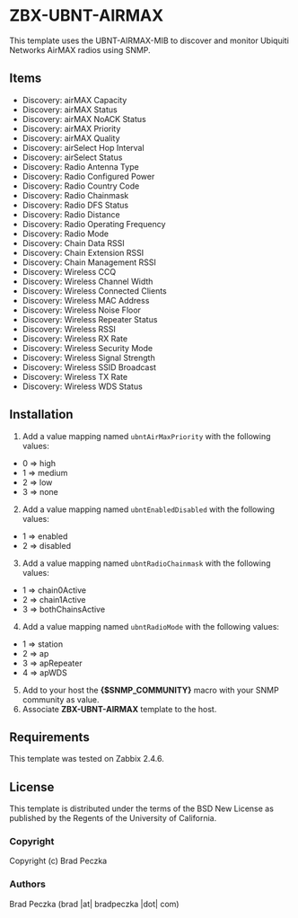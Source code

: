 ZBX-UBNT-AIRMAX
==============

This template uses the UBNT-AIRMAX-MIB to discover and monitor Ubiquiti Networks AirMAX radios using SNMP.

Items
-----

  * Discovery: airMAX Capacity
  * Discovery: airMAX Status
  * Discovery: airMAX NoACK Status
  * Discovery: airMAX Priority
  * Discovery: airMAX Quality
  * Discovery: airSelect Hop Interval
  * Discovery: airSelect Status
  * Discovery: Radio Antenna Type
  * Discovery: Radio Configured Power
  * Discovery: Radio Country Code
  * Discovery: Radio Chainmask
  * Discovery: Radio DFS Status
  * Discovery: Radio Distance
  * Discovery: Radio Operating Frequency
  * Discovery: Radio Mode
  * Discovery: Chain Data RSSI
  * Discovery: Chain Extension RSSI
  * Discovery: Chain Management RSSI
  * Discovery: Wireless CCQ
  * Discovery: Wireless Channel Width
  * Discovery: Wireless Connected Clients
  * Discovery: Wireless MAC Address
  * Discovery: Wireless Noise Floor
  * Discovery: Wireless Repeater Status
  * Discovery: Wireless RSSI
  * Discovery: Wireless RX Rate
  * Discovery: Wireless Security Mode
  * Discovery: Wireless Signal Strength
  * Discovery: Wireless SSID Broadcast
  * Discovery: Wireless TX Rate
  * Discovery: Wireless WDS Status

Installation
------------

1. Add a value mapping named `ubntAirMaxPriority` with the following values:
  * 0 ⇒ high
  * 1 ⇒ medium
  * 2 ⇒ low
  * 3 ⇒ none
2. Add a value mapping named `ubntEnabledDisabled` with the following values:
  * 1 ⇒ enabled
  * 2 ⇒ disabled
3. Add a value mapping named `ubntRadioChainmask` with the following values:
  * 1 ⇒ chain0Active
  * 2 ⇒ chain1Active
  * 3 ⇒ bothChainsActive
4. Add a value mapping named `ubntRadioMode` with the following values:
  * 1 ⇒ station
  * 2 ⇒ ap
  * 3 ⇒ apRepeater
  * 4 ⇒ apWDS
5. Add to your host the **{$SNMP_COMMUNITY}** macro with your SNMP community as value.
6. Associate **ZBX-UBNT-AIRMAX** template to the host.

Requirements
------------

This template was tested on Zabbix 2.4.6.

License
-------

This template is distributed under the terms of the BSD New License as published by the Regents of the University of California.

### Copyright

  Copyright (c) Brad Peczka

### Authors
  
  Brad Peczka
  (brad |at| bradpeczka |dot| com)
